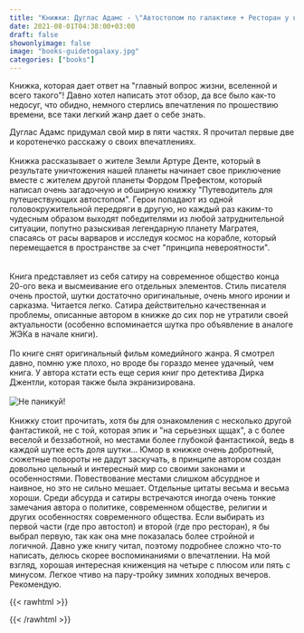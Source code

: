 ```yaml
---
title: "Книжки: Дуглас Адамс - \"Автостопом по галактике + Ресторан у конца Вселенной\""
date: 2021-08-01T04:38:00+03:00
draft: false
showonlyimage: false
image: "books-guidetogalaxy.jpg"
categories: ["books"]
---
```

Книжка, которая дает ответ на "главный вопрос жизни, вселенной и всего такого"! Давно хотел написать этот обзор, да все было как-то недосуг, что обидно, немного стерлись впечатления по прошествию времени, все таки легкий жанр дает о себе знать.
<!--more-->
Дуглас Адамс придумал свой мир в пяти частях. Я прочитал первые две и коротенечко расскажу о своих впечатлениях.
</br>  
Книжка рассказывает о жителе Земли Артуре Денте, который в результате уничтожения нашей планеты начинает свое приключение вместе с жителем другой планеты Фордом Префектом, который написал очень загадочную и обширную книжку "Путеводитель для путешествующих автостопом". Герои попадают из одной головокружительной передряги в другую, но каждый раз каким-то чудесным образом выходят победителями из любой затруднительной ситуации, попутно разыскивая легендарную планету Магратея, спасаясь от расы варваров и исследуя космос на корабле, который перемещается в пространстве за счет "принципа невероятности".  
</br>  
Книга представляет из себя сатиру на современное общество конца 20-ого века и высмеивание его отдельных элементов. Стиль писателя очень простой, шутки достаточно оригинальные, очень много иронии и сарказма. Читается легко. Сатира действительно качественная и проблемы, описанные автором в книжке до сих пор не утратили своей актуальности (особенно вспоминается шутка про объявление в аналоге ЖЭКа в начале книги). 
</br>  
По книге снят оригинальный фильм комедийного жанра. Я смотрел давно, помню уже плохо, но вроде бы гораздо менее удачный, чем книга. У автора кстати есть еще серия книг про детектива Дирка Джентли, которая также была экранизирована.
</br>  
![Не паникуй!](/books-guidetogalaxy2.jpg)
</br>  
Книжку стоит прочитать, хотя бы для ознакомления с несколько другой фантастикой, не с той, которая эпик и "на серьезных щщах", а с более веселой и беззаботной, но местами более глубокой фантастикой, ведь в каждой шутке есть доля шутки... Юмор в книжке очень добротный, сюжетные повороты не дадут заскучать, в принципе автором создан довольно цельный и интересный мир со своими законами и особенностями. Повествование местами слишком абсурдное и наивное, но это не сильно мешает. Отдельные цитаты весьма и весьма хороши. Среди абсурда и сатиры встречаются иногда очень тонкие замечания автора о политике, современном обществе, религии и других особенностях современного общества. Если выбирать из первой части (где про автостоп) и второй (где про ресторан), я бы выбрал первую, так как она мне показалась более стройной и логичной. Давно уже книгу читал, поэтому подробнее сложно что-то написать, делюсь скорее воспоминаниями о впечатлении. На мой взгляд, хорошая интересная книженция на четыре с плюсом или пять с минусом. Легкое чтиво на пару-тройку зимних холодных вечеров. Рекомендую.

{{< rawhtml >}}
<div id="graphcomment"></div>
<script type="text/javascript">

  window.gc_params = {
    graphcomment_id: 'https-psyhut-ru',

    // if your website has a fixed header, indicate it's height in pixels
    fixed_header_height: 0,
  };
  
  (function() {
    var gc = document.createElement('script'); gc.type = 'text/javascript'; gc.async = true;
    gc.src = 'https://graphcomment.com/js/integration.js?' + Math.round(Math.random() * 1e8);
    (document.getElementsByTagName('head')[0] || document.getElementsByTagName('body')[0]).appendChild(gc);
  })();

</script>
{{< /rawhtml >}}